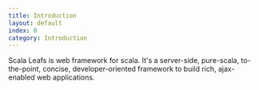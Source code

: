 ```yaml
---
title: Introduction
layout: default
index: 0
category: Introduction
---
```


Scala Leafs is web framework for scala. It's a server-side, pure-scala, to-the-point, concise, developer-oriented framework to build rich, ajax-enabled web applications.